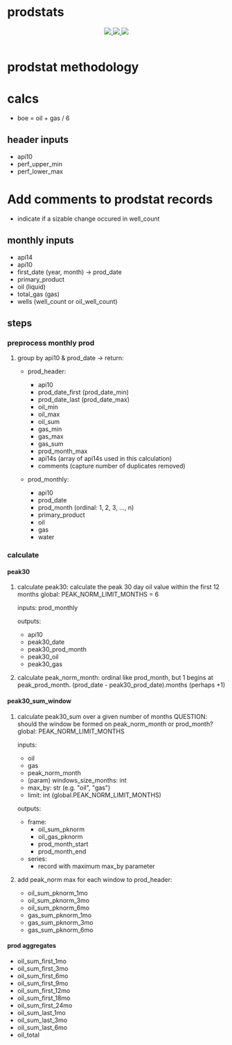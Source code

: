 # prodstats

<div style="text-align:center;">
  <table >
    <tr>
      <a href="https://codecov.io/gh/la-mar/prodstats">
        <img src="https://codecov.io/gh/la-mar/prodstats/branch/master/graph/badge.svg" />
      </a>
      <a href="(https://circleci.com/gh/la-mar/prodstats">
        <img src="https://circleci.com/gh/la-mar/prodstats.svg?style=svg" />
      </a>
            <a href="https://hub.docker.com/r/driftwood/prodstats">
        <img src="https://img.shields.io/docker/pulls/driftwood/prodstats.svg" />
      </a>
    </tr>
  </table>
</div>

# prodstat methodology

# calcs

- boe = oil + gas / 6

## header inputs

- api10
- perf_upper_min
- perf_lower_max
  <!-- - frac_lb -->
  <!-- - frac_bbl -->

# Add comments to prodstat records

- indicate if a sizable change occured in well_count

## monthly inputs

- api14
- api10
- first_date (year, month) -> prod_date
- primary_product
- oil (liquid)
- total_gas (gas)
- wells (well_count or oil_well_count)

## steps

### preprocess monthly prod

1. group by api10 & prod_date ->
   return:

   - prod_header:

     - api10
     - prod_date_first (prod_date_min)
     - prod_date_last (prod_date_max)
     - oil_min
     - oil_max
     - oil_sum
     - gas_min
     - gas_max
     - gas_sum
     - prod_month_max
     - api14s (array of api14s used in this calculation)
     - comments (capture number of duplicates removed)

   - prod_monthly:

     - api10
     - prod_date
     - prod_month (ordinal: 1, 2, 3, ..., n)
     - primary_product
     - oil
     - gas
     - water

### calculate

#### peak30

1.  calculate peak30: calculate the peak 30 day oil value within the first 12 months
    global: PEAK_NORM_LIMIT_MONTHS = 6

    inputs: prod_monthly

    outputs:

    - api10
    - peak30_date
    - peak30_prod_month
    - peak30_oil
    - peak30_gas

2.  calculate peak_norm_month: ordinal like prod_month, but 1 begins at peak_prod_month. (prod_date - peak30_prod_date).months (perhaps +1)

#### peak30_sum_window

1. calculate peak30_sum over a given number of months
   QUESTION: should the window be formed on peak_norm_month or prod_month?
   global: PEAK_NORM_LIMIT_MONTHS

   inputs:

   - oil
   - gas
   - peak_norm_month
   - (param) windows_size_months: int
   - max_by: str (e.g. "oil", "gas")
   - limit: int (global.PEAK_NORM_LIMIT_MONTHS)

   outputs:

   - frame:
     - oil_sum_pknorm
     - oil_gas_pknorm
     - prod_month_start
     - prod_month_end
   - series:
     - record with maximum max_by parameter

2. add peak_norm max for each window to prod_header:
   - oil_sum_pknorm_1mo
   - oil_sum_pknorm_3mo
   - oil_sum_pknorm_6mo
   - gas_sum_pknorm_1mo
   - gas_sum_pknorm_3mo
   - gas_sum_pknorm_6mo

#### prod aggregates

- oil_sum_first_1mo
- oil_sum_first_3mo
- oil_sum_first_6mo
- oil_sum_first_9mo
- oil_sum_first_12mo
- oil_sum_first_18mo
- oil_sum_first_24mo
- oil_sum_last_1mo
- oil_sum_last_3mo
- oil_sum_last_6mo
- oil_total
